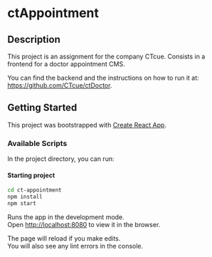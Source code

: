 # ctAppointment

## Description

This project is an assignment for the company CTcue. Consists in a frontend for a doctor appointment CMS.

You can find the backend and the instructions on how to run it at: https://github.com/CTcue/ctDoctor.

## Getting Started

This project was bootstrapped with [Create React App](https://github.com/facebook/create-react-app).

### Available Scripts

In the project directory, you can run:

#### Starting project

```bash
cd ct-appointment
npm install
npm start
```

Runs the app in the development mode.\
Open [http://localhost:8080](http://localhost:8080) to view it in the browser.

The page will reload if you make edits.\
You will also see any lint errors in the console.

